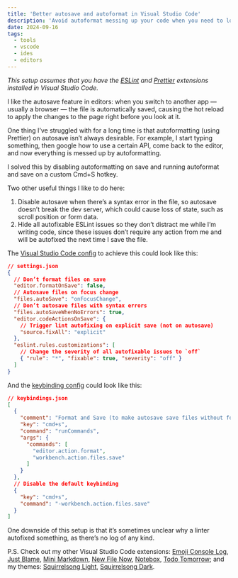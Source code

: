 ```yaml
---
title: 'Better autosave and autoformat in Visual Studio Code'
description: 'Avoid autoformat messing up your code when you need to look something up in the docs halfway through writing a line of code.'
date: 2024-09-16
tags:
  - tools
  - vscode
  - ides
  - editors
---
```


_This setup assumes that you have the [ESLint](https://marketplace.visualstudio.com/items?itemName=dbaeumer.vscode-eslint) and [Prettier](https://marketplace.visualstudio.com/items?itemName=esbenp.prettier-vscode) extensions installed in Visual Studio Code._

I like the autosave feature in editors: when you switch to another app — usually a browser — the file is automatically saved, causing the hot reload to apply the changes to the page right before you look at it.

One thing I’ve struggled with for a long time is that autoformatting (using Prettier) on autosave isn’t always desirable. For example, I start typing something, then google how to use a certain API, come back to the editor, and now everything is messed up by autoformatting.

I solved this by disabling autoformatting on save and running autoformat and save on a custom Cmd+S hotkey.

Two other useful things I like to do here:

1. Disable autosave when there’s a syntax error in the file, so autosave doesn’t break the dev server, which could cause loss of state, such as scroll position or form data.
2. Hide all autofixable ESLint issues so they don’t distract me while I’m writing code, since these issues don’t require any action from me and will be autofixed the next time I save the file.

The [Visual Studio Code config](https://code.visualstudio.com/docs/getstarted/settings#_settingsjson) to achieve this could look like this:

```json
// settings.json
{
  // Don’t format files on save
  "editor.formatOnSave": false,
  // Autosave files on focus change
  "files.autoSave": "onFocusChange",
  // Don’t autosave files with syntax errors
  "files.autoSaveWhenNoErrors": true,
  "editor.codeActionsOnSave": {
    // Trigger lint autofixing on explicit save (not on autosave)
    "source.fixAll": "explicit"
  },
  "eslint.rules.customizations": [
    // Change the severity of all autofixable issues to `off`
    { "rule": "*", "fixable": true, "severity": "off" }
  ]
}
```

And the [keybinding config](https://code.visualstudio.com/docs/getstarted/keybindings) could look like this:

```json
// keybindings.json
[
  {
    "comment": "Format and Save (to make autosave save files without formatting)",
    "key": "cmd+s",
    "command": "runCommands",
    "args": {
      "commands": [
        "editor.action.format",
        "workbench.action.files.save"
      ]
    }
  },
  // Disable the default keybinding
  {
    "key": "cmd+s",
    "command": "-workbench.action.files.save"
  }
]
```

One downside of this setup is that it’s sometimes unclear why a linter autofixed something, as there’s no log of any kind.

P.S. Check out my other Visual Studio Code extensions: [Emoji Console Log](https://marketplace.visualstudio.com/items?itemName=sapegin.emoji-console-log), [Just Blame](https://marketplace.visualstudio.com/items?itemName=sapegin.just-blame), [Mini Markdown](https://marketplace.visualstudio.com/items?itemName=sapegin.mini-markdown), [New File Now](https://marketplace.visualstudio.com/items?itemName=sapegin.new-file-now), [Notebox](https://marketplace.visualstudio.com/items?itemName=sapegin.notebox), [Todo Tomorrow](https://marketplace.visualstudio.com/items?itemName=sapegin.todo-tomorrow); and my themes: [Squirrelsong Light](https://marketplace.visualstudio.com/items?itemName=sapegin.Theme-SquirrelsongLight), [Squirrelsong Dark](https://marketplace.visualstudio.com/items?itemName=sapegin.Theme-SquirrelsongDark).
